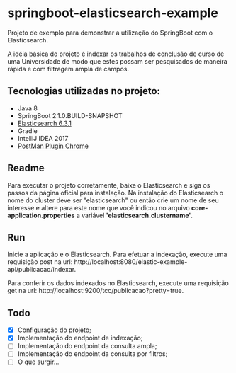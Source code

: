 # springboot-elasticsearch-example
Projeto de exemplo para demonstrar a utilização do SpringBoot com o Elasticsearch. 

A idéia básica do projeto é indexar os trabalhos de conclusão de curso de uma Universidade de modo que estes possam ser pesquisados de maneira rápida e com filtragem ampla de campos.

## Tecnologias utilizadas no projeto:
* Java 8
* SpringBoot 2.1.0.BUILD-SNAPSHOT
* [Elasticsearch 6.3.1](https://www.elastic.co/downloads/elasticsearch)
* Gradle
* IntelliJ IDEA 2017
* [PostMan Plugin Chrome](https://chrome.google.com/webstore/detail/postman/fhbjgbiflinjbdggehcddcbncdddomop?hl=pt-BR)

## Readme
Para executar o projeto corretamente, baixe o Elasticsearch e siga os passos da página oficial para instalação. Na instalação do Elasticsearch o nome do cluster deve ser "elasticsearch" ou então crie um nome de seu interesse e altere para este nome que você indicou no arquivo **core-application.properties** a variável **'elasticsearch.clustername'**.

## Run
Inicie a aplicação e o Elasticsearch. Para efetuar a indexação, execute uma requisição post na url: http://localhost:8080/elastic-example-api/publicacao/indexar.

Para conferir os dados indexados no Elasticsearch, execute uma requisição get na url: http://localhost:9200/tcc/publicacao?pretty=true.

## Todo
- [X] Configuração do projeto;
- [X] Implementação do endpoint de indexação;
- [ ] Implementação do endpoint da consulta ampla;
- [ ] Implementação do endpoint da consulta por filtros;
- [ ] O que surgir...
